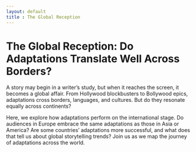 ```yaml
---
layout: default
title : The Global Reception
---
```

# The Global Reception: Do Adaptations Translate Well Across Borders?

A story may begin in a writer’s study, but when it reaches the screen, it becomes a global affair. From Hollywood blockbusters to Bollywood epics, adaptations cross borders, languages, and cultures. But do they resonate equally across continents?

Here, we explore how adaptations perform on the international stage. Do audiences in Europe embrace the same adaptations as those in Asia or America? Are some countries’ adaptations more successful, and what does that tell us about global storytelling trends? Join us as we map the journey of adaptations across the world.